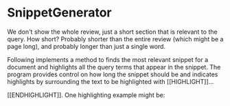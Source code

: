 SnippetGenerator
================
We don't show the whole review, just a short section that is relevant to the query. How short? Probably shorter than the entire review (which might be a page long), and probably longer than just a single word. 

Following implements a method to finds the most relevant snippet for a document and highlights all the query terms that appear in the snippet. The program provides control on how long the snippet should be and indicates highlights by surrounding the text to be highlighted with [[HIGHLIGHT]]...

[[ENDHIGHLIGHT]]. One highlighting example might be:
